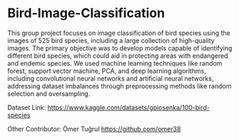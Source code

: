 # Bird-Image-Classification
This group project focuses on image classification of bird species using the images of 525 bird species,
including a large collection of high-quality images. The primary objective was to develop models capable of
identifying different bird species, which could aid in protecting areas with endangered and endemic species.
We used machine learning techniques like random forest, support vector machine, PCA, and deep learning
algorithms, including convolutional neural networks and artificial neural networks, addressing dataset
imbalances through preprocessing methods like random selection and oversampling.

Dataset Link: https://www.kaggle.com/datasets/gpiosenka/100-bird-species

Other Contributor:
Ömer Tuğrul
https://github.com/omer38

